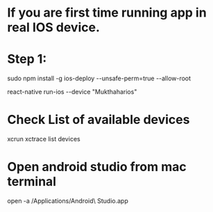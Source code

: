 # If you are first time running app in real IOS device.
# Step 1: 
sudo npm install -g ios-deploy --unsafe-perm=true --allow-root

react-native run-ios --device "Mukthaharios"

# Check List of available devices
xcrun xctrace list devices

# Open android studio from mac terminal
open -a /Applications/Android\ Studio.app